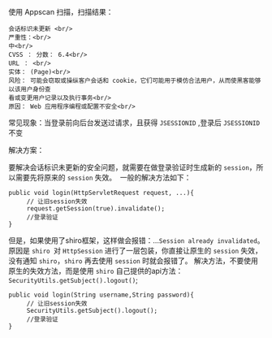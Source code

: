 使用 Appscan 扫描，扫描结果：

	会话标识未更新 <br/>
	严重性：<br/>
	中<br/>
	CVSS ： 分数： 6.4<br/>
	URL ： <br/>
	实体： (Page)<br/>
	风险： 可能会窃取或操纵客户会话和 cookie，它们可能用于模仿合法用户，从而使黑客能够以该用户身份查
	看或变更用户记录以及执行事务<br/>
	原因： Web 应用程序编程或配置不安全<br/>

常见现象：当登录前向后台发送过请求，且获得 `JSESSIONID` ,登录后 `JSESSIONID` 不变

解决方案：

要解决会话标识未更新的安全问题，就需要在做登录验证时生成新的 `session`，所以需要先将原来的 `session` 失效。 
一般的解决方法如下：

	public void login(HttpServletRequest request, ...){
	     // 让旧session失效
	     request.getSession(true).invalidate();
	     //登录验证
	}

但是，如果使用了shiro框架，这样做会报错：...`Session already invalidated`。原因是 `shiro `对 `HttpSession` 进行了一层包装，你直接让原生的 `session` 失效，没有通知 `shiro`，`shiro` 再去使用 `session` 时就会报错了。
解决方法，不要使用原生的失效方法，而是使用 `shiro` 自己提供的api方法： `SecurityUtils.getSubject().logout()`;

	public void login(String username,String password){
	     // 让旧session失效
	     SecurityUtils.getSubject().logout();
	     //登录验证
	}
